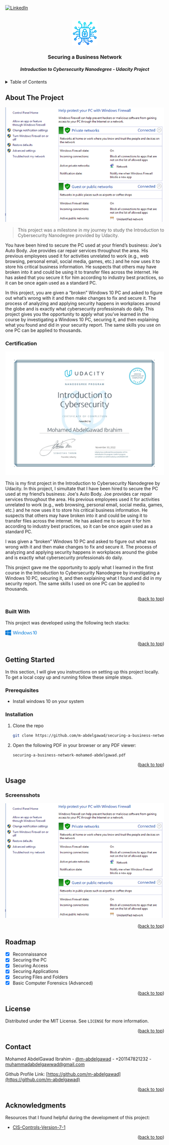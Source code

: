 <!-- PROJECT SHIELDS -->
<!--
*** I'm using markdown "reference style" links for readability.
*** Reference links are enclosed in brackets [ ] instead of parentheses ( ).
*** See the bottom of this document for the declaration of the reference variables
*** for contributors-url, forks-url, etc. This is an optional, concise syntax you may use.
*** https://www.markdownguide.org/basic-syntax/#reference-style-links
-->

<a name="readme-top"></a>

[![LinkedIn][linkedin-shield]][linkedin-url]

<!-- PROJECT LOGO -->
<br />
<div align="center">
  <a href="https://github.com/m-abdelgawad">
    <img src="images/logo.png" alt="Logo" width="80" height="80">
  </a>

  <h3 align="center">Securing a Business Network</h3>
  <h5 align="center">Introduction to Cybersecurity Nanodegree - Udacity Project</h5>

</div>



<!-- TABLE OF CONTENTS -->
<details>
  <summary>Table of Contents</summary>
  <ol>
    <li>
      <a href="#about-the-project">About The Project</a>
      <ul>
        <li><a href="#built-with">Built With</a></li>
      </ul>
    </li>
    <li>
      <a href="#getting-started">Getting Started</a>
      <ul>
        <li><a href="#prerequisites">Prerequisites</a></li>
        <li><a href="#installation">Installation</a></li>
      </ul>
    </li>
    <li><a href="#usage">Usage</a></li>
    <li><a href="#roadmap">Roadmap</a></li>
    <li><a href="#license">License</a></li>
    <li><a href="#contact">Contact</a></li>
    <li><a href="#acknowledgments">Acknowledgments</a></li>
  </ol>
</details>



<!-- ABOUT THE PROJECT -->
## About The Project

![product-screenshot]

> This project was a milestone in my journey to study the Introduction 
to Cybersecurity Nanodegree provided by Udacity.

You have been hired to secure the PC used at your friend’s business: Joe's 
Auto Body. Joe provides car repair services throughout the area. His previous 
employees used it for activities unrelated to work (e.g., web browsing, 
personal email, social media, games, etc.) and he now uses it to store his 
critical business information. He suspects that others may have broken into 
it and could be using it to transfer files across the internet. He has asked 
that you secure it for him according to industry best practices, so it can be 
once again used as a standard PC.

In this project, you are given a “broken” Windows 10 PC and asked to figure 
out what’s wrong with it and then make changes to fix and secure it. The 
process of analyzing and applying security happens in workplaces around the 
globe and is exactly what cybersecurity professionals do daily. This project 
gives you the opportunity to apply what you’ve learned in the course by 
investigating a Windows 10 PC, securing it, and then explaining what you 
found and did in your security report. The same skills you use on one PC can 
be applied to thousands.

### Certification

<img src="images/introduction-to-cybersecurity-certification.jpg">

This is my first project in the Introduction to Cybersecurity Nanodegree by Udacity. In this project, I simultate that I have been hired to secure the PC used at my friend’s business: Joe's Auto Body. Joe provides car repair services throughout the area. His previous employees used it for activities unrelated to work (e.g., web browsing, personal email, social media, games, etc.) and he now uses it to store his critical business information. He suspects that others may have broken into it and could be using it to transfer files across the internet. He has asked me to secure it for him according to industry best practices, so it can be once again used as a standard PC.

I was given a “broken” Windows 10 PC and asked to figure out what was wrong with it and then make changes to fix and secure it. The process of analyzing and applying security happens in workplaces around the globe and is exactly what cybersecurity professionals do daily.

This project gave me the opportunity to apply what I learned in the first course in the Introduction to Cybersecurity Nanodegree by investigating a Windows 10 PC, securing it, and then explaining what I found and did in my security report. The same skills I used on one PC can be applied to thousands.

<p align="right">(<a href="#readme-top">back to top</a>)</p>



### Built With

This project was developed using the following tech stacks:

<img src="images/windows-10-logo.png" alt="Logo" width="100">

<p align="right">(<a href="#readme-top">back to top</a>)</p>



<!-- GETTING STARTED -->
## Getting Started

In this section, I will give you instructions on setting up this project locally.
To get a local copy up and running follow these simple steps.

### Prerequisites

* Install windows 10 on your system

### Installation

1. Clone the repo
   ```sh
   git clone https://github.com/m-abdelgawad/securing-a-business-network.git
   ```
2. Open the following PDF in your browser or any PDF viewer:
    ```sh
    securing-a-business-network-mohamed-abdelgawad.pdf
    ```
   

<p align="right">(<a href="#readme-top">back to top</a>)</p>



<!-- USAGE EXAMPLES -->
## Usage

### Screensshots

![example title](images/screenshot.jpg)

<p align="right">(<a href="#readme-top">back to top</a>)</p>



<!-- ROADMAP -->
## Roadmap

- [x] Reconnaissance
- [x] Securing the PC
- [x] Securing Access
- [x] Securing Applications
- [x] Securing Files and Folders
- [x] Basic Computer Forensics (Advanced)

<p align="right">(<a href="#readme-top">back to top</a>)</p>

<!-- LICENSE -->
## License

Distributed under the MIT License. See `LICENSE` for more information.

<p align="right">(<a href="#readme-top">back to top</a>)</p>



<!-- CONTACT -->
## Contact

Mohamed AbdelGawad Ibrahim - [@m-abdelgawad](https://www.linkedin.com/in/m-abdelgawad/) - +201147821232 - muhammadabdelgawwad@gmail.com

Github Profile Link: [https://github.com/m-abdelgawad](https://github.com/m-abdelgawad)

<p align="right">(<a href="#readme-top">back to top</a>)</p>



<!-- ACKNOWLEDGMENTS -->
## Acknowledgments

Resources that I found helpful during the development of this project:

* [CIS-Controls-Version-7-1](https://www.cisecurity.org/controls/v7)

<p align="right">(<a href="#readme-top">back to top</a>)</p>



<!-- MARKDOWN LINKS & IMAGES -->
<!-- https://www.markdownguide.org/basic-syntax/#reference-style-links -->
[linkedin-shield]: https://img.shields.io/badge/-LinkedIn-black.svg?style=for-the-badge&logo=linkedin&colorB=555
[linkedin-url]: https://www.linkedin.com/in/m-abdelgawad/
[product-screenshot]: images/screenshot.jpg
